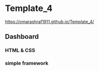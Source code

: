 # Template_4
https://omarashraf1911.github.io/Template_4/

## Dashboard
### HTML & CSS
### simple framework
